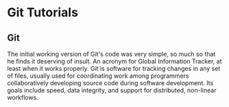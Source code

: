 # Git Tutorials


## Git
The initial working version of Git's code was very simple, so much so that he finds it deserving of insult. An acronym for Global Information Tracker, at least when it works properly.
Git is software for tracking changes in any set of files, usually used for coordinating work among programmers collaboratively developing source code during software development. 
Its goals include speed, data integrity, and support for distributed, non-linear workflows.